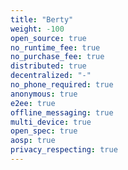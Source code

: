 ```yaml
---
title: "Berty"
weight: -100
open_source: true
no_runtime_fee: true
no_purchase_fee: true
distributed: true
decentralized: "-"
no_phone_required: true
anonymous: true
e2ee: true
offline_messaging: true
multi_device: true
open_spec: true
aosp: true
privacy_respecting: true
---
```


